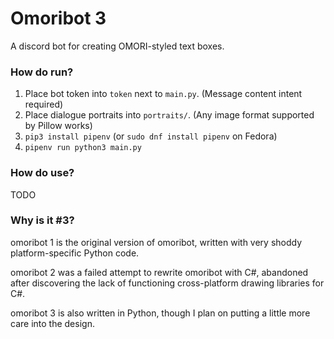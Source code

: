 # Omoribot 3

A discord bot for creating OMORI-styled text boxes.

### How do run?

1. Place bot token into `token` next to `main.py`. (Message content intent required)
2. Place dialogue portraits into `portraits/`. (Any image format supported by Pillow works)
3. `pip3 install pipenv` (or `sudo dnf install pipenv` on Fedora)
4. `pipenv run python3 main.py`

### How do use?

TODO

### Why is it #3?

omoribot 1 is the original version of omoribot,
written with very shoddy platform-specific Python code.

omoribot 2 was a failed attempt to rewrite omoribot with C#, abandoned
after discovering the lack of functioning cross-platform drawing libraries
for C#.

omoribot 3 is also written in Python, though I plan on putting a little more care into the design.
